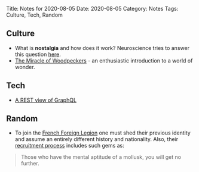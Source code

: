 Title: Notes for 2020-08-05
Date: 2020-08-05
Category: Notes
Tags: Culture, Tech, Random

## Culture
* What is **nostalgia** and how does it work? Neuroscience tries to answer this question [here](https://aeon.co/essays/nostalgia-doesnt-need-real-memories-an-imagined-past-works-as-well).
* [The Miracle of Woodpeckers](https://www.youtube.com/watch?v=4pIMTkiSt4Q) - an enthusiastic introduction to a world of wonder.

## Tech
* [A REST view of GraphQL](https://hasura.io/blog/rest-view-of-graphql/)

## Random
* To join the [French Foreign Legion](https://en.wikipedia.org/wiki/French_Foreign_Legion) one must shed their previous identity and assume an entirely different history and nationality. Also, their [recruitment process](https://www.youtube.com/watch?v=yHjWbLqVzNU) includes such gems as:

> Those who have the mental aptitude of a mollusk, you will get no further.
